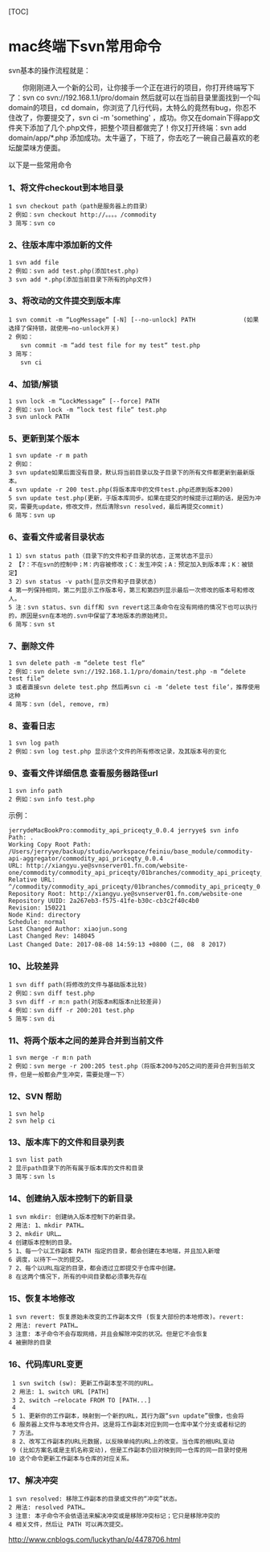 [TOC]

#  mac终端下svn常用命令

svn基本的操作流程就是：

　　你刚刚进入一个新的公司，让你接手一个正在进行的项目，你打开终端写下了：svn co svn://192.168.1.1/pro/domain 然后就可以在当前目录里面找到一个叫domain的项目，cd domain，你浏览了几行代码，太特么的竟然有bug，你忍不住改了，你要提交了，svn ci -m 'something'  ，成功。你又在domain下得app文件夹下添加了几个.php文件，把整个项目都做完了！你又打开终端：svn add domain/app/*.php 添加成功。太牛逼了，下班了，你去吃了一碗自己最喜欢的老坛酸菜味方便面。

以下是一些常用命令

### 1、将文件checkout到本地目录

```
1 svn checkout path（path是服务器上的目录）
2 例如：svn checkout http://。。。。/commodity
3 简写：svn co
```

### 2、往版本库中添加新的文件

```
1 svn add file
2 例如：svn add test.php(添加test.php)
3 svn add *.php(添加当前目录下所有的php文件)
```

### 3、将改动的文件提交到版本库

```
1 svn commit -m “LogMessage“ [-N] [--no-unlock] PATH　　　　　　　　(如果选择了保持锁，就使用–no-unlock开关)
2 例如：
　　svn commit -m “add test file for my test“ test.php
3 简写：
　　svn ci
```

### 4、加锁/解锁

```
1 svn lock -m “LockMessage“ [--force] PATH
2 例如：svn lock -m “lock test file“ test.php
3 svn unlock PATH
```

### 5、更新到某个版本

```
1 svn update -r m path
2 例如：
3 svn update如果后面没有目录，默认将当前目录以及子目录下的所有文件都更新到最新版本。
4 svn update -r 200 test.php(将版本库中的文件test.php还原到版本200)
5 svn update test.php(更新，于版本库同步。如果在提交的时候提示过期的话，是因为冲突，需要先update，修改文件，然后清除svn resolved，最后再提交commit)
6 简写：svn up
```

### 6、查看文件或者目录状态

```
1 1）svn status path（目录下的文件和子目录的状态，正常状态不显示）
2 【?：不在svn的控制中；M：内容被修改；C：发生冲突；A：预定加入到版本库；K：被锁定】
3 2）svn status -v path(显示文件和子目录状态)
4 第一列保持相同，第二列显示工作版本号，第三和第四列显示最后一次修改的版本号和修改人。
5 注：svn status、svn diff和 svn revert这三条命令在没有网络的情况下也可以执行的，原因是svn在本地的.svn中保留了本地版本的原始拷贝。
6 简写：svn st
```

### 7、删除文件

```
1 svn delete path -m “delete test fle“
2 例如：svn delete svn://192.168.1.1/pro/domain/test.php -m “delete test file”
3 或者直接svn delete test.php 然后再svn ci -m ‘delete test file‘，推荐使用这种
4 简写：svn (del, remove, rm)
```

### 8、查看日志

 

```
1 svn log path
2 例如：svn log test.php 显示这个文件的所有修改记录，及其版本号的变化
```

 

### 9、查看文件详细信息  查看服务器路径url

 

```
1 svn info path
2 例如：svn info test.php
```

 示例：

```
jerrydeMacBookPro:commodity_api_priceqty_0.0.4 jerryye$ svn info
Path: .
Working Copy Root Path: /Users/jerryye/backup/studio/workspace/feiniu/base_module/commodity-api-aggregator/commodity_api_priceqty_0.0.4
URL: http://xiangyu.ye@svnserver01.fn.com/website-one/commodity/commodity_api_priceqty/01branches/commodity_api_priceqty_0.0.4
Relative URL: ^/commodity/commodity_api_priceqty/01branches/commodity_api_priceqty_0.0.4
Repository Root: http://xiangyu.ye@svnserver01.fn.com/website-one
Repository UUID: 2a267eb3-f575-41fe-b30c-cb3c2f40c4b0
Revision: 150221
Node Kind: directory
Schedule: normal
Last Changed Author: xiaojun.song
Last Changed Rev: 148045
Last Changed Date: 2017-08-08 14:59:13 +0800 (二, 08  8 2017)
```



### 10、比较差异

 

```
1 svn diff path(将修改的文件与基础版本比较)
2 例如：svn diff test.php
3 svn diff -r m:n path(对版本m和版本n比较差异)
4 例如：svn diff -r 200:201 test.php
5 简写：svn di
```

 

### 11、将两个版本之间的差异合并到当前文件

 

```
1 svn merge -r m:n path
2 例如：svn merge -r 200:205 test.php（将版本200与205之间的差异合并到当前文件，但是一般都会产生冲突，需要处理一下）
```

 

### 12、SVN 帮助

 

```
1 svn help
2 svn help ci
```

### 13、版本库下的文件和目录列表

```
1 svn list path
2 显示path目录下的所有属于版本库的文件和目录
3 简写：svn ls
```

### 14、创建纳入版本控制下的新目录

 



```
1 svn mkdir: 创建纳入版本控制下的新目录。
2 用法: 1、mkdir PATH…
3 2、mkdir URL…
4 创建版本控制的目录。
5 1、每一个以工作副本 PATH 指定的目录，都会创建在本地端，并且加入新增
6 调度，以待下一次的提交。
7 2、每个以URL指定的目录，都会透过立即提交于仓库中创建。
8 在这两个情况下，所有的中间目录都必须事先存在
```



 

### 15、恢复本地修改

 

```
1 svn revert: 恢复原始未改变的工作副本文件 (恢复大部份的本地修改)。revert:
2 用法: revert PATH…
3 注意: 本子命令不会存取网络，并且会解除冲突的状况。但是它不会恢复
4 被删除的目录
```

 

### 16、代码库URL变更



```
 1 svn switch (sw): 更新工作副本至不同的URL。
 2 用法: 1、switch URL [PATH]
 3 2、switch –relocate FROM TO [PATH...]
 4  
 5 1、更新你的工作副本，映射到一个新的URL，其行为跟“svn update”很像，也会将
 6 服务器上文件与本地文件合并。这是将工作副本对应到同一仓库中某个分支或者标记的
 7 方法。
 8 2、改写工作副本的URL元数据，以反映单纯的URL上的改变。当仓库的根URL变动
 9 (比如方案名或是主机名称变动)，但是工作副本仍旧对映到同一仓库的同一目录时使用
10 这个命令更新工作副本与仓库的对应关系。
```



 

### 17、解决冲突

```
1 svn resolved: 移除工作副本的目录或文件的“冲突”状态。
2 用法: resolved PATH…
3 注意: 本子命令不会依语法来解决冲突或是移除冲突标记；它只是移除冲突的
4 相关文件，然后让 PATH 可以再次提交。
```





http://www.cnblogs.com/luckythan/p/4478706.html